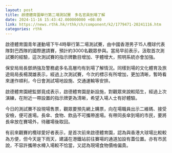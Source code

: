 ```yaml
---
layout: post
title: 啟德體育園舉行第二場測試賽　多名官員到場了解
date: 2024-11-16 15:43:42.000000000 +08:00
link: https://news.rthk.hk/rthk/ch/component/k2/1779471-20241116.htm
categories: rthk
---
```


啟德體育園青年運動場下午4時舉行第二場測試賽，由中國香港男子15人欖球代表隊對巴西隊的國際邀請賽，預計約3000名觀眾參與。當局早前表示，汲取首次測試賽的經驗，這次測試賽的指示牌數目增加、字體增大，照明系統亦會加強。

保安局局長鄧炳強及警務處多名高層均有到場了解情況。同樣到場的文化體育及旅遊局局長楊潤雄表示，經過上次測試賽，今次的標示有所增加，更加清晰，暫時看來運作順利，今日會測試場地設施、交通運輸等安排。

啟德體育園總監鄧竟成表示，啟德體育園是新設施，對觀眾來說較陌生，經過上次演練，在附近一帶設置的指示牌更為清晰，希望入場人士有好體驗。

今日的測試賽不設現場售票，觀眾要預先網上購票，向在場職員出示二維碼、接受安檢，便可進場。長傘、食物、飲品不可攜帶進場。有帶同長傘到場的市民，要將長傘放在賽場外，待離場後取回。

有前來觀賽的欖球愛好者表示，是首次前來啟德體育園，認為與香港大球場比較較為方便，但今天是下雨天，建議在港鐵站前往賽場的通道加設有蓋位置。亦有市民說，不容許攜帶水樽入場較不恰當，又認為現場食物價格偏貴。
